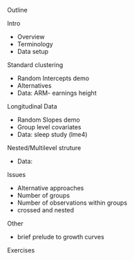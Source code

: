 Outline


Intro

- Overview
- Terminology
- Data setup

Standard clustering

- Random Intercepts demo
- Alternatives
- Data: ARM- earnings height

Longitudinal Data

- Random Slopes demo
- Group level covariates
- Data: sleep study (lme4)


Nested/Multilevel struture

- Data: 

Issues

- Alternative approaches
- Number of groups
- Number of observations within groups
- crossed and nested

Other

- brief prelude to growth curves

Exercises
